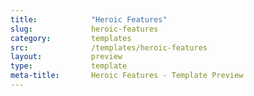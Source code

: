 ```yaml
---
title:            "Heroic Features"
slug:             heroic-features
category:         templates
src:              /templates/heroic-features
layout:           preview
type:             template
meta-title:       Heroic Features - Template Preview
---
```

